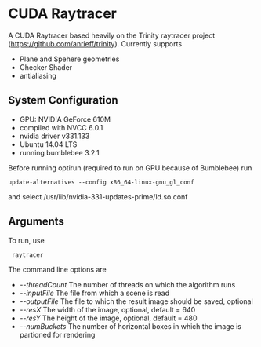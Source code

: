 # CUDA Raytracer

A CUDA Raytracer based heavily on the Trinity raytracer project (https://github.com/anrieff/trinity).
Currently supports
- Plane and Spehere geometries
- Checker Shader
- antialiasing

## System Configuration
- GPU: NVIDIA GeForce 610M
- compiled with NVCC 6.0.1
- nvidia driver v331.133
- Ubuntu 14.04 LTS
- running bumblebee 3.2.1

Вefore running optirun (required to run on GPU because of Bumblebee) run
```
update-alternatives --config x86_64-linux-gnu_gl_conf
```
and select /usr/lib/nvidia-331-updates-prime/ld.so.conf

## Arguments
To run, use
```
 raytracer
```
The command line options are
  - *--threadCount*  The number of threads on which the algorithm runs
  - *--inputFile*    The file from which a scene is read
  - *--outputFile*   The file to which the result image should be saved, optional
  - *--resX*         The width of the image, optional, default = 640
  - *--resY*         The height of the image, optional, default = 480
  - *--numBuckets*   The number of horizontal boxes in which the image is partioned for rendering

